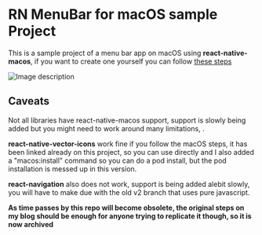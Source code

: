 # RN MenuBar for macOS sample Project

This is a sample project of a menu bar app on macOS using **react-native-macos**, if you want to create one yourself you can follow [these steps](https://ospfranco.github.io/post/2020/05/23/how-to-make-a-react-native-menu-bar-app-for-mac-os/)

![Image description](https://github.com/ospfranco/rn-macos-menubar-template/blob/master/assets/RNMENUBARAPP.JPG?raw=true)

## Caveats

Not all libraries have react-native-macos support, support is slowly being added but you might need to work around many limitations, .

**react-native-vector-icons** work fine if you follow the macOS steps, it has been linked already on this project, so you can use directly and I also added a "macos:install" command so you can do a pod install, but the pod installation is messed up in this version.

**react-navigation** also does not work, support is being added alebit slowly, you will have to make due with the old v2 branch that uses pure javascript.

**As time passes by this repo will become obsolete, the original steps on my blog should be enough for anyone trying to replicate it though, so it is now archived**
